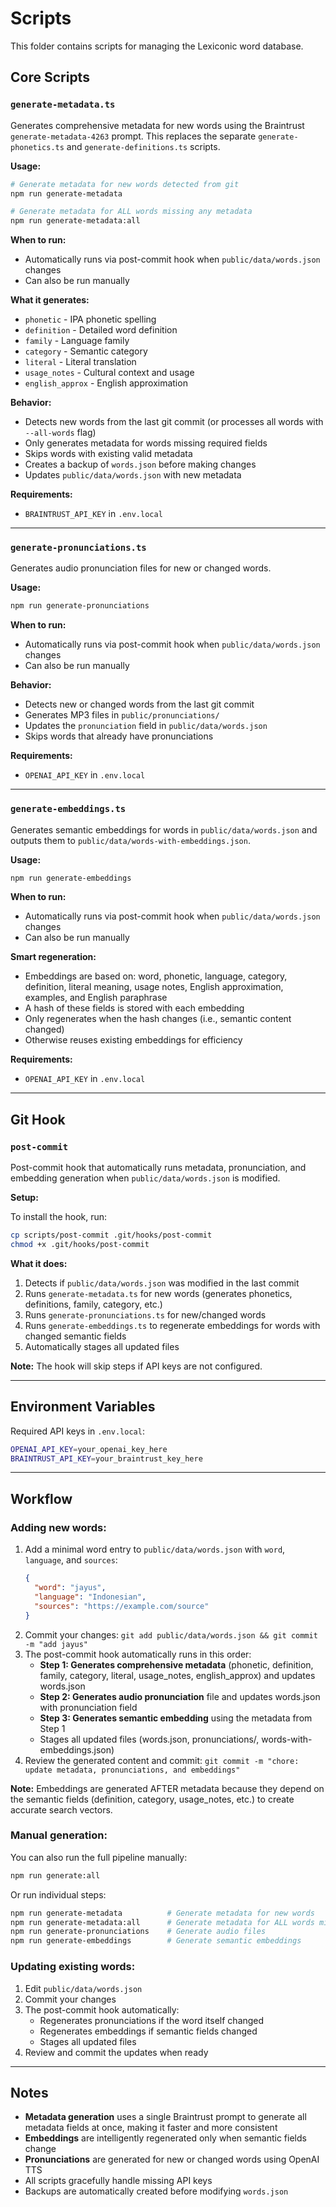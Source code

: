 # Scripts

This folder contains scripts for managing the Lexiconic word database.

## Core Scripts

### `generate-metadata.ts`

Generates comprehensive metadata for new words using the Braintrust `generate-metadata-4263` prompt. This replaces the separate `generate-phonetics.ts` and `generate-definitions.ts` scripts.

**Usage:**
```bash
# Generate metadata for new words detected from git
npm run generate-metadata

# Generate metadata for ALL words missing any metadata
npm run generate-metadata:all
```

**When to run:**
- Automatically runs via post-commit hook when `public/data/words.json` changes
- Can also be run manually

**What it generates:**
- `phonetic` - IPA phonetic spelling
- `definition` - Detailed word definition
- `family` - Language family
- `category` - Semantic category
- `literal` - Literal translation
- `usage_notes` - Cultural context and usage
- `english_approx` - English approximation

**Behavior:**
- Detects new words from the last git commit (or processes all words with `--all-words` flag)
- Only generates metadata for words missing required fields
- Skips words with existing valid metadata
- Creates a backup of `words.json` before making changes
- Updates `public/data/words.json` with new metadata

**Requirements:**
- `BRAINTRUST_API_KEY` in `.env.local`

---

### `generate-pronunciations.ts`

Generates audio pronunciation files for new or changed words.

**Usage:**
```bash
npm run generate-pronunciations
```

**When to run:**
- Automatically runs via post-commit hook when `public/data/words.json` changes
- Can also be run manually

**Behavior:**
- Detects new or changed words from the last git commit
- Generates MP3 files in `public/pronunciations/`
- Updates the `pronunciation` field in `public/data/words.json`
- Skips words that already have pronunciations

**Requirements:**
- `OPENAI_API_KEY` in `.env.local`

---

### `generate-embeddings.ts`

Generates semantic embeddings for words in `public/data/words.json` and outputs them to `public/data/words-with-embeddings.json`.

**Usage:**
```bash
npm run generate-embeddings
```

**When to run:**
- Automatically runs via post-commit hook when `public/data/words.json` changes
- Can also be run manually

**Smart regeneration:**
- Embeddings are based on: word, phonetic, language, category, definition, literal meaning, usage notes, English approximation, examples, and English paraphrase
- A hash of these fields is stored with each embedding
- Only regenerates when the hash changes (i.e., semantic content changed)
- Otherwise reuses existing embeddings for efficiency

**Requirements:**
- `OPENAI_API_KEY` in `.env.local`

---

## Git Hook

### `post-commit`

Post-commit hook that automatically runs metadata, pronunciation, and embedding generation when `public/data/words.json` is modified.

**Setup:**

To install the hook, run:
```bash
cp scripts/post-commit .git/hooks/post-commit
chmod +x .git/hooks/post-commit
```

**What it does:**
1. Detects if `public/data/words.json` was modified in the last commit
2. Runs `generate-metadata.ts` for new words (generates phonetics, definitions, family, category, etc.)
3. Runs `generate-pronunciations.ts` for new/changed words
4. Runs `generate-embeddings.ts` to regenerate embeddings for words with changed semantic fields
5. Automatically stages all updated files

**Note:** The hook will skip steps if API keys are not configured.

---

## Environment Variables

Required API keys in `.env.local`:

```bash
OPENAI_API_KEY=your_openai_key_here
BRAINTRUST_API_KEY=your_braintrust_key_here
```

---

## Workflow

### Adding new words:

1. Add a minimal word entry to `public/data/words.json` with `word`, `language`, and `sources`:
   ```json
   {
     "word": "jayus",
     "language": "Indonesian",
     "sources": "https://example.com/source"
   }
   ```
2. Commit your changes: `git add public/data/words.json && git commit -m "add jayus"`
3. The post-commit hook automatically runs in this order:
   - **Step 1: Generates comprehensive metadata** (phonetic, definition, family, category, literal, usage_notes, english_approx) and updates words.json
   - **Step 2: Generates audio pronunciation** file and updates words.json with pronunciation field
   - **Step 3: Generates semantic embedding** using the metadata from Step 1
   - Stages all updated files (words.json, pronunciations/, words-with-embeddings.json)
4. Review the generated content and commit: `git commit -m "chore: update metadata, pronunciations, and embeddings"`

**Note:** Embeddings are generated AFTER metadata because they depend on the semantic fields (definition, category, usage_notes, etc.) to create accurate search vectors.

### Manual generation:

You can also run the full pipeline manually:
```bash
npm run generate:all
```

Or run individual steps:
```bash
npm run generate-metadata          # Generate metadata for new words
npm run generate-metadata:all      # Generate metadata for ALL words missing it
npm run generate-pronunciations    # Generate audio files
npm run generate-embeddings        # Generate semantic embeddings
```

### Updating existing words:

1. Edit `public/data/words.json`
2. Commit your changes
3. The post-commit hook automatically:
   - Regenerates pronunciations if the word itself changed
   - Regenerates embeddings if semantic fields changed
   - Stages all updated files
4. Review and commit the updates when ready

---

## Notes

- **Metadata generation** uses a single Braintrust prompt to generate all metadata fields at once, making it faster and more consistent
- **Embeddings** are intelligently regenerated only when semantic fields change
- **Pronunciations** are generated for new or changed words using OpenAI TTS
- All scripts gracefully handle missing API keys
- Backups are automatically created before modifying `words.json`